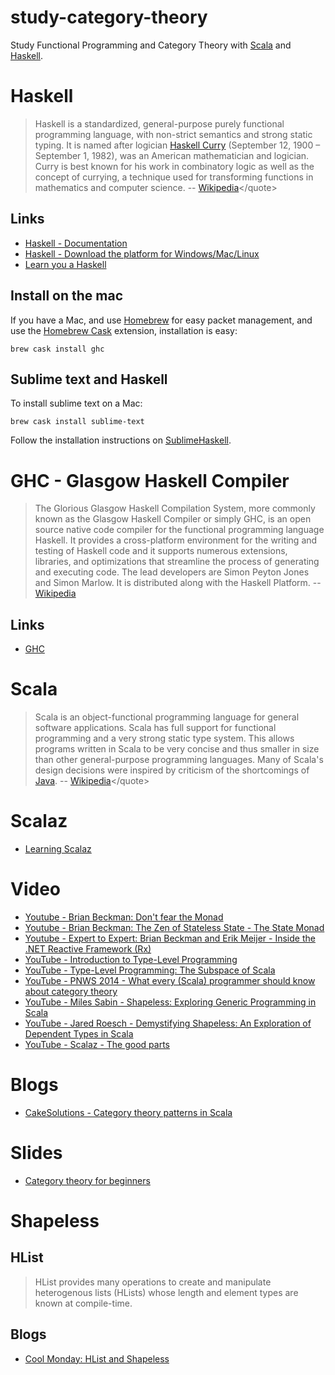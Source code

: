 # study-category-theory
Study Functional Programming and Category Theory with [Scala](http://www.scala-lang.org/) and [Haskell](https://www.haskell.org/).

# Haskell
> Haskell is a standardized, general-purpose purely functional programming language, with non-strict semantics and strong static typing. It is named after logician [Haskell Curry](http://en.wikipedia.org/wiki/Haskell_Curry) (September 12, 1900 – September 1, 1982), was an American mathematician and logician. Curry is best known for his work in combinatory logic as well as the concept of currying, a technique used for transforming functions in mathematics and computer science. 
-- <quote>[Wikipedia](http://en.wikipedia.org/wiki/Haskell_(programming_language))</quote>

## Links
- [Haskell - Documentation](https://www.haskell.org/documentation)
- [Haskell - Download the platform for Windows/Mac/Linux](https://www.haskell.org/platform/windows.html)
- [Learn you a Haskell](http://learnyouahaskell.com/)

## Install on the mac
If you have a Mac, and use [Homebrew](http://brew.sh/) for easy packet management, and use the [Homebrew Cask](https://github.com/caskroom/homebrew-cask) extension, installation is easy:

```
brew cask install ghc
```

## Sublime text and Haskell
To install sublime text on a Mac:

```
brew cask install sublime-text
```

Follow the installation instructions on [SublimeHaskell](https://github.com/SublimeHaskell/SublimeHaskell).

# GHC - Glasgow Haskell Compiler
> The Glorious Glasgow Haskell Compilation System, more commonly known as the Glasgow Haskell Compiler or simply GHC, is an open source native code compiler for the functional programming language Haskell. It provides a cross-platform environment for the writing and testing of Haskell code and it supports numerous extensions, libraries, and optimizations that streamline the process of generating and executing code. The lead developers are Simon Peyton Jones and Simon Marlow. It is distributed along with the Haskell Platform.
-- <quote>[Wikipedia](http://en.wikipedia.org/wiki/Glasgow_Haskell_Compiler)</quote>

## Links
- [GHC](http://ghcformacosx.github.io/)

# Scala
> Scala is an object-functional programming language for general software applications. Scala has full support for functional programming and a very strong static type system. This allows programs written in Scala to be very concise and thus smaller in size than other general-purpose programming languages. Many of Scala's design decisions were inspired by criticism of the shortcomings of [Java]().
-- <quote>[Wikipedia](http://en.wikipedia.org/wiki/Scala_(programming_language))</quote>

# Scalaz
- [Learning Scalaz](http://eed3si9n.com/learning-scalaz/)

# Video
- [Youtube - Brian Beckman: Don't fear the Monad](https://www.youtube.com/watch?v=ZhuHCtR3xq8)
- [Youtube - Brian Beckman: The Zen of Stateless State - The State Monad](https://www.youtube.com/watch?v=XxzzJiXHOJs)
- [Youtube - Expert to Expert: Brian Beckman and Erik Meijer - Inside the .NET Reactive Framework (Rx)](https://www.youtube.com/watch?v=looJcaeboBY)
- [YouTube - Introduction to Type-Level Programming](https://www.youtube.com/watch?v=WZOzxAP8NpI)
- [YouTube - Type-Level Programming: The Subspace of Scala](https://www.youtube.com/watch?v=MjzBPIvgB24)
- [YouTube - PNWS 2014 - What every (Scala) programmer should know about category theory](https://www.youtube.com/watch?v=W67LYX_1J_M)
- [YouTube - Miles Sabin - Shapeless: Exploring Generic Programming in Scala](https://www.youtube.com/watch?v=GDbNxL8bqkY)
- [YouTube - Jared Roesch - Demystifying Shapeless: An Exploration of Dependent Types in Scala](https://www.youtube.com/watch?v=VF-ISUiXIY0)
- [YouTube - Scalaz - The good parts](https://www.youtube.com/watch?v=jPdHQZnF56A)

# Blogs
- [CakeSolutions - Category theory patterns in Scala](http://www.cakesolutions.net/teamblogs/category-theory-patterns-in-scala)

# Slides
- [Category theory for beginners](http://www.slideshare.net/kenbot/category-theory-for-beginners)

# Shapeless
## HList
> HList provides many operations to create and manipulate heterogenous lists (HLists) whose length and element types are known at compile-time.

## Blogs
- [Cool Monday: HList and Shapeless](http://www.edofic.com/posts/2012-10-29-hlist-shapeless.html)
